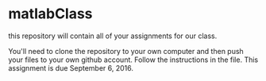 # matlabClass

this repository will contain all of your assignments for our class. 

You'll need to clone the repository to your own computer and then push your files to your own github account. Follow the instructions in the file. This assignment is due September 6, 2016. 